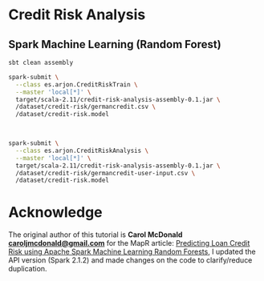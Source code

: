 # Credit Risk Analysis
## Spark Machine Learning (Random Forest) 



```bash
sbt clean assembly

spark-submit \
  --class es.arjon.CreditRiskTrain \
  --master 'local[*]' \
  target/scala-2.11/credit-risk-analysis-assembly-0.1.jar \
  /dataset/credit-risk/germancredit.csv \
  /dataset/credit-risk.model
    


spark-submit \
  --class es.arjon.CreditRiskAnalysis \
  --master 'local[*]' \
  target/scala-2.11/credit-risk-analysis-assembly-0.1.jar \
  /dataset/credit-risk/germancredit-user-input.csv \
  /dataset/credit-risk.model
```

# Acknowledge
The original author of this tutorial is **Carol McDonald <caroljmcdonald@gmail.com>** for the MapR article: [Predicting Loan Credit Risk using Apache Spark Machine Learning Random Forests](https://mapr.com/blog/predicting-loan-credit-risk-using-apache-spark-machine-learning-random-forests/), 
I updated the API version (Spark 2.1.2) and made changes on the code to clarify/reduce duplication.  
